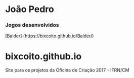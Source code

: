 # João Pedro

### Jogos desenvolvidos
[Balder] (https://bixcoito.github.io/Balder/)

# bixcoito.github.io
Site para os projetos da Oficina de Criação 2017 - IFRN/CM

